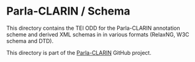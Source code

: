 # Parla-CLARIN / Schema

This directory contains the TEI ODD for the Parla-CLARIN annotation scheme and derived XML schemas in
in various formats (RelaxNG, W3C schema and DTD).

This directory is part of the [Parla-CLARIN](https://github.com/clarin-eric/parla-clarin) GitHub project.
